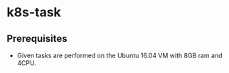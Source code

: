 # k8s-task

## Prerequisites

- Given tasks are performed on the Ubuntu 16.04 VM with 8GB ram and 4CPU.
